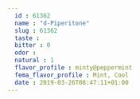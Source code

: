 ```yaml
---
  id : 61362
  name : "d-Piperitone"
  slug : 61362
  taste : 
  bitter : 0
  odor : 
  natural : 1
  flavor_profile : minty@peppermint
  fema_flavor_profile : Mint, Cool
  date : 2019-03-26T08:47:11+01:00
---
```



